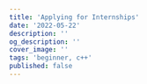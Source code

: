 ```yaml
---
title: 'Applying for Internships'
date: '2022-05-22'
description: ''
og_description: ''
cover_image: ''
tags: 'beginner, c++'
published: false
---
```

